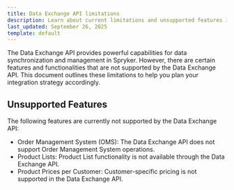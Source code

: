 ```yaml
---
title: Data Exchange API limitations
description: Learn about current limitations and unsupported features in the Data Exchange API, including OMS, Product Lists, and Product prices per Customer.
last_updated: September 26, 2025
template: default
---
```


The Data Exchange API provides powerful capabilities for data synchronization and management in Spryker. However, there are certain features and functionalities that are not supported by the Data Exchange API. This document outlines these limitations to help you plan your integration strategy accordingly.

## Unsupported Features

The following features are currently not supported by the Data Exchange API:

- Order Management System (OMS): The Data Exchange API does not support Order Management System operations.
- Product Lists: Product List functionality is not available through the Data Exchange API.
- Product Prices per Customer: Customer-specific pricing is not supported in the Data Exchange API.